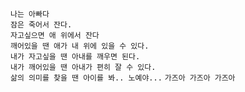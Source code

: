 `나는 아빠다`  
`잠은 죽어서 잔다.`  
`자고싶으면 애 위에서 잔다`  
`깨어있을 땐 애가 내 위에 있을 수 있다.`  
`내가 자고싶을 땐 아내를 깨우면 된다.`  
`내가 깨어있을 땐 아내가 편히 잘 수 있다.`  
`삶의 의미를 찾을 땐 아이를 봐.. 노예야...`
`가즈아 가즈아 가즈아`